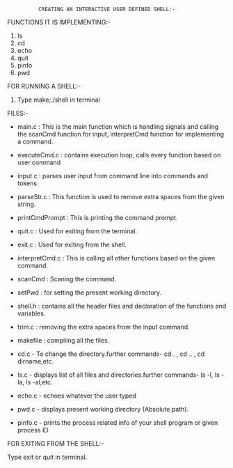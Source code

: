               CREATING AN INTERACTIVE USER DEFINED SHELL:-

FUNCTIONS IT IS IMPLEMENTING:-

1) ls
2) cd 
3) echo
4) quit
5) pinfo
6) pwd

FOR RUNNING A SHELL:-

1) Type make;./shell in terminal

FILES:-

- main.c : This is the main function which is handling signals and calling the scanCmd function for input, interpretCmd function for implementing a command.

- executeCmd.c : contains execution loop, calls every function based on user command

- input.c : parses user input from command line into commands and tokens

- parseStr.c : This function is used to remove extra spaces from the given string.

- printCmdPrompt : This is printing the command prompt.

- quit.c : Used for exiting from the terminal.

- exit.c : Used for exiting from the shell.

- interpretCmd.c : This is calling all other functions based on the given command.

- scanCmd : Scaning the command.

- setPwd : for setting the present working directory.

- shell.h : contains all the header files and declaration of the functions and variables.

- trim.c :  removing the extra spaces from the input command.

- makefile : compiling all the files.

- cd.c - To change the directory.further commands- cd . , cd .. , cd dirname,etc.

- ls.c - displays list of all files and directories.further commands- ls -l, ls -la, ls -al,etc.

- echo.c - echoes whatever the user typed

- pwd.c - displays present working directory (Absolute path).

- pinfo.c - prints the process related info of your shell program or given process ID

FOR EXITING FROM THE SHELL:-

Type exit or quit in terminal.











